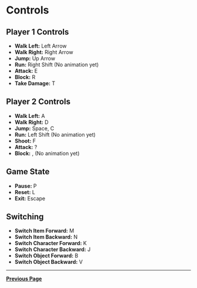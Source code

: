# Controls

## Player 1 Controls

- **Walk Left:** Left Arrow
- **Walk Right:** Right Arrow
- **Jump:** Up Arrow
- **Run:** Right Shift (No animation yet)
- **Attack:** E
- **Block:** R
- **Take Damage:** T

## Player 2 Controls

- **Walk Left:** A
- **Walk Right:** D
- **Jump:** Space, C
- **Run:** Left Shift (No animation yet)
- **Shoot:** F
- **Attack:** ?
- **Block:** , (No animation yet)

## Game State

- **Pause:** P
- **Reset:** L
- **Exit:** Escape

## Switching

- **Switch Item Forward:** M
- **Switch Item Backward:** N
- **Switch Character Forward:** K
- **Switch Character Backward:** J
- **Switch Object Forward:** B
- **Switch Object Backward:** V

---

[**Previous Page**](README.md)
